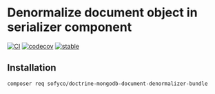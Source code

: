 # Denormalize document object in serializer component

[![CI](https://github.com/sofyco/doctrine-mongodb-document-denormalizer-bundle/actions/workflows/ci.yaml/badge.svg)](https://github.com/sofyco/doctrine-mongodb-document-denormalizer-bundle/actions/workflows/ci.yaml)
[![codecov](https://codecov.io/gh/sofyco/doctrine-mongodb-document-denormalizer-bundle/branch/main/graph/badge.svg)](https://codecov.io/gh/sofyco/doctrine-mongodb-document-denormalizer-bundle)
[![stable](http://poser.pugx.org/sofyco/doctrine-mongodb-document-denormalizer-bundle/v)](https://packagist.org/packages/sofyco/doctrine-mongodb-document-denormalizer-bundle)

## Installation

```bash
composer req sofyco/doctrine-mongodb-document-denormalizer-bundle
```
